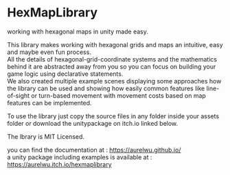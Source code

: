 # HexMapLibrary
working with hexagonal maps in unity made easy.

This library makes working with hexagonal grids and maps an intuitive, easy and maybe even fun process.  
All the details of hexagonal-grid-coordinate systems and the mathematics behind it are abstracted away from you so you can focus on building your game logic using declarative statements.  
We also created multiple example scenes displaying some approaches how the library can be used and showing how easily common features like line-of-sight or turn-based movement with movement costs based on map features can be implemented. 

To use the library just copy the source files in any folder inside your assets folder or download the unitypackage on itch.io linked below.

The lbrary is MIT Licensed.

you can find the documentation at : https://aurelwu.github.io/  
a unity package including examples is available at : https://aurelwu.itch.io/hexmaplibrary
